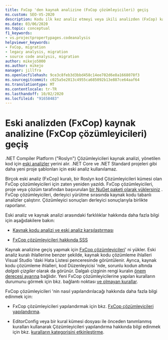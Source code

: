 ```yaml
---
title: FxCop 'den kaynak analizine (FxCop çözümleyicileri) geçiş
ms.custom: SEO-VS-2020
description: Kodu ilk kez analiz etmeyi veya ikili analizden (FxCop) kaynak analizini (FxCop çözümleyicileri) kullanarak yönetilen kodu analiz etmenin yeni yoluna nasıl geçireceğinizi öğrenin.
ms.date: 03/06/2020
ms.topic: conceptual
f1_keywords:
- vs.projectpropertypages.codeanalysis
helpviewer_keywords:
- FxCop, migration
- legacy analysis, migration
- source code analysis, migration
author: mikejo5000
ms.author: mikejo
manager: jillfra
ms.openlocfilehash: 9ce3c8feb3d3bbd458c14ee702d6e8a1668078f3
ms.sourcegitcommit: c025a5e2013c4955ca685092b13e887ce64aaf64
ms.translationtype: MT
ms.contentlocale: tr-TR
ms.lasthandoff: 10/02/2020
ms.locfileid: "91658483"
---
```

# <a name="migrate-from-legacy-analysis-fxcop-to-source-analysis-fxcop-analyzers"></a>Eski analizden (FxCop) kaynak analizine (FxCop çözümleyicileri) geçiş

.NET Compiler Platform ("Roslyn") Çözümleyicileri kaynak analizi, yönetilen kod için [eski analizler](../code-quality/code-analysis-for-managed-code-overview.md) yerini alır. .NET Core ve .NET Standard projeleri gibi daha yeni proje şablonları için eski analiz kullanılamaz.

Birçok eski analiz (FxCop) kuralı, bir Roslyn kod Çözümleyicileri kümesi olan FxCop çözümleyicileri için zaten yeniden yazıldı. FxCop çözümleyicileri, proje veya çözüm tarafından başvurulan [bir NuGet paketi olarak yüklersiniz](install-fxcop-analyzers.md#nuget-package) . FxCop çözümleyicileri, derleyici yürütme sırasında kaynak kodu tabanlı analizler çalıştırır. Çözümleyici sonuçları derleyici sonuçlarıyla birlikte raporlanır.

Eski analiz ve kaynak analizi arasındaki farklılıklar hakkında daha fazla bilgi için aşağıdakilere bakın:

- [Kaynak kodu analizi ve eski analiz karşılaştırması](../code-quality/fxcop-analyzers-faq.md#whats-the-difference-between-legacy-fxcop-and-fxcop-analyzers)

- [FxCop çözümleyicileri hakkında SSS](../code-quality/fxcop-analyzers-faq.md)

Kaynak analizine geçiş yapmak için [FxCop çözümleyicileri](../code-quality/install-fxcop-analyzers.md)' ni yükler. Eski analiz kuralı ihlallerine benzer şekilde, kaynak kodu çözümleme ihlalleri Visual Studio 'daki Hata Listesi penceresinde görüntülenir. Ayrıca, kaynak kodu çözümleme ihlalleri, kod Düzenleyicisi 'nde, sorunlu kodun altında *dalgalı çizgiler* olarak da görünür. Dalgalı çizginin rengi kuralın [önem derecesi ayarına](../code-quality/use-roslyn-analyzers.md#configure-severity-levels) bağlıdır. Yeni FxCop çözümleyicilerine yapılan kuralların durumunu görmek için bkz. bağlantı noktası [ve olmayan kurallar](../code-quality/fxcop-rule-port-status.md).

FxCop çözümleyicileri 'nin nasıl yapılandırılacağı hakkında daha fazla bilgi edinmek için:

- FxCop çözümleyicileri yapılandırmak için bkz. [FxCop çözümleyicileri yapılandırma](/dotnet/fundamentals/code-analysis/code-quality-rule-options).

- EditorConfig veya bir kural kümesi dosyası ile önceden tanımlanmış kuralları kullanarak Çözümleyicileri yapılandırma hakkında bilgi edinmek için bkz. [kuralların kategorisini etkinleştirme](/dotnet/fundamentals/code-analysis/code-quality-rule-options).